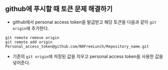 ## github에 푸시할 때 토큰 문제 해결하기
- github에서 personal access token을 발급받고 해당 토큰을 다음과 같이 `git origin`에 추가한다.
```
git remote remove origin
git remote add origin Personal_access_token@github.com/N0FreeLunch/Repository_name.git
```
- 기존의 `git origin`에 저장된 값을 지우고 personal access token을 사용한 값을 넣어준다.